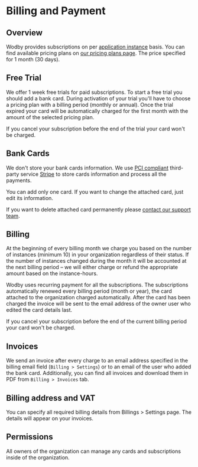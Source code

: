 # Billing and Payment

## Overview

Wodby provides subscriptions on per [application instance](../apps/instances.md) basis. You can find available pricing plans on [our pricing plans page](https://wodby.com/pricing-plans). The price specified for 1 month (30 days).

## Free Trial

We offer 1 week free trials for paid subscriptions. To start a free trial you should add a bank card. During activation of your trial you'll have to choose a pricing plan with a billing period (monthly or annual). Once the trial expired your card will be automatically charged for the first month with the amount of the selected pricing plan.

If you cancel your subscription before the end of the trial your card won't be charged. 
  
## Bank Cards

We don't store your bank cards information. We use [PCI compliant](https://support.stripe.com/questions/is-stripe-pci-compliant) third-party service [Stripe](http://stripe.com) to store cards information and process all the payments.

You can add only one card. If you want to change the attached card, just edit its information. 
 
If you want to delete attached card permanently please [contact our support team](../product/support.md).

## Billing

At the beginning of every billing month we charge you based on the number of instances (minimum 10) in your organization regardless of their status. If the number of instances changed during the month it will be accounted at the next billing period – we will either charge or refund the appropriate amount based on the instance-hours.  

Wodby uses recurring payment for all the subscriptions. The subscriptions automatically renewed every billing period (month or year), the card attached to the organization charged automatically. After the card has been charged the invoice will be sent to the email address of the owner user who edited the card details last. 

If you cancel your subscription before the end of the current billing period your card won't be charged.

## Invoices

We send an invoice after every charge to an email address specified in the billing email field (`Billing > Settings`) or to an email of the user who added the bank card. Additionally, you can find all invoices and download them in PDF from `Billing > Invoices` tab. 

## Billing address and VAT

You can specify all required billing details from Billings > Settings page. The details will appear on your invoices. 

## Permissions

All owners of the organization can manage any cards and subscriptions inside of the organization.
